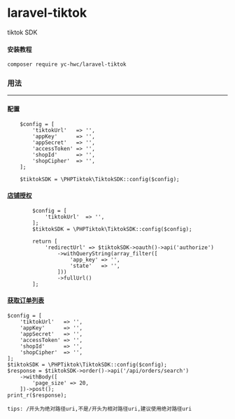 # laravel-tiktok
tiktok SDK

#### 安装教程
````
composer require yc-hwc/laravel-tiktok
````

### 用法
***

#### 配置
````
    $config = [
        'tiktokUrl'   => '',
        'appKey'      => '',
        'appSecret'   => '',
        'accessToken' => '',
        'shopId'      => '',
        'shopCipher'  => '',
    ];
    
    $tiktokSDK = \PHPTiktok\TiktokSDK::config($config);
````
#### [店铺授权](https://developers.tiktok-shops.com/documents/document/234120)
````
        $config = [
            'tiktokUrl'  => '',
        ];
        $tiktokSDK = \PHPTiktok\TiktokSDK::config($config);

        return [
            'redirectUrl' => $tiktokSDK->oauth()->api('authorize')
                ->withQueryString(array_filter([
                    'app_key' => '',
                    'state'   => '',
                ]))
                ->fullUrl()
        ];
````
#### [获取订单列表](https://developers.tiktok-shops.com/documents/document/237434)
````
$config = [
    'tiktokUrl'   => '',
    'appKey'      => '',
    'appSecret'   => '',
    'accessToken' => '',
    'shopId'      => '',
    'shopCipher'  => '',
];
$tiktokSDK = \PHPTiktok\TiktokSDK::config($config);
$response = $tiktokSDK->order()->api('/api/orders/search')
    ->withBody([
        'page_size' => 20,
    ])->post();
print_r($response);

tips: /开头为绝对路径uri,不是/开头为相对路径uri,建议使用绝对路径uri
````
